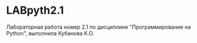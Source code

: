 # LABpyth2.1
Лабораторная работа номер 2.1 по дисциплине "Программирование на Python", выполнила Кубанова К.О.
